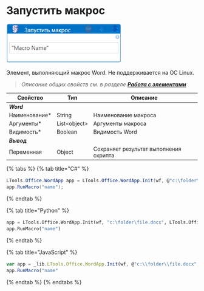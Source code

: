 # Запустить макрос

![](../../../resources/activities/basic/word/запустить-макрос-word-fixed.png)

Элемент, выполняющий макрос Word. Не поддерживается на ОС Linux.

> *Описание общих свойств см. в разделе [**Работа с элементами**](https://docs.primo-rpa.ru/primo-rpa/primo-studio/process/elements)*

| Свойство             | Тип                                                               | Описание                                           |
| -------------------- | ----------------------------------------------------------------- | -------------------------------------------------- |
| ***Word***           |                                                                   |                                                    |
| Наименование\*       | String                                                            | Наименование макроса                               |
| Аргументы\*          | List\<object\>                                                    | Аргументы макроса                                  |
| Видимость\*          | Boolean                                                           | Видимость Word                                     |
| ***Вывод***          |                                                                   |                                                    |
| Переменная           | Object                                                            | Сохраняет результат выполнения скрипта             |

{% tabs %}
{% tab title="C#" %}
```csharp
LTools.Office.WordApp app = LTools.Office.WordApp.Init(wf, @"c:\folder\file.docx", LTools.Office.Model.InteropTypes.Interop);
app.RunMacro("name");
```
{% endtab %}

{% tab title="Python" %}
```python
app = LTools.Office.WordApp.Init(wf, "c:\folder\file.docx", LTools.Office.Model.InteropTypes.Interop)
app.RunMacro("name")
```
{% endtab %}

{% tab title="JavaScript" %}
```javascript
var app = _lib.LTools.Office.WordApp.Init(wf, @"c:\\folder\\file.docx", _lib.LTools.Office.Model.InteropTypes.Interop);
app.RunMacro("name"
```
{% endtab %}
{% endtabs %}
